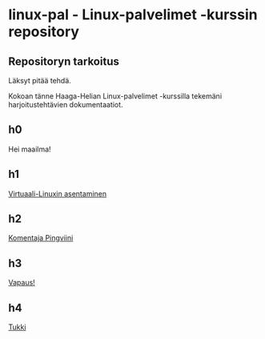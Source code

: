 # linux-pal - Linux-palvelimet -kurssin repository

## Repositoryn tarkoitus

Läksyt pitää tehdä.

Kokoan tänne Haaga-Helian Linux-palvelimet -kurssilla tekemäni harjoitustehtävien dokumentaatiot.

## h0

Hei maailma!

## h1

[Virtuaali-Linuxin asentaminen](https://github.com/hannagrn/linux-pal/blob/main/h1.md)

## h2

[Komentaja Pingviini](https://github.com/hannagrn/linux-pal/blob/main/h2.md)

## h3

[Vapaus!](https://github.com/hannagrn/linux-pal/blob/main/h3.md)

## h4

[Tukki](https://github.com/hannagrn/linux-pal/blob/main/h4.md)
